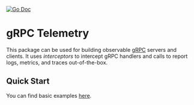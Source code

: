 [![Go Doc][godoc-image]][godoc-url]

# gRPC Telemetry

This package can be used for building observable [gRPC](https://grpc.io) servers and clients.
It uses _interceptors_ to intercept gRPC handlers and calls to report logs, metrics, and traces out-of-the-box.

## Quick Start

You can find basic examples [here](./example).


[godoc-url]: https://pkg.go.dev/github.com/gardenbed/basil/telemetry/grpc
[godoc-image]: https://pkg.go.dev/badge/github.com/gardenbed/basil/telemetry/grpc
